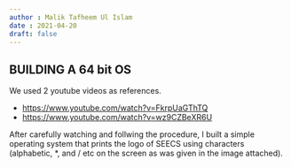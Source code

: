 ```yaml
---
author : Malik Tafheem Ul Islam
date : 2021-04-20
draft: false
---
```


## BUILDING A 64 bit OS
We used 2 youtube videos as references.
* https://www.youtube.com/watch?v=FkrpUaGThTQ
* https://www.youtube.com/watch?v=wz9CZBeXR6U

After carefully watching and follwing the procedure, I built a simple operating system that prints 
the logo of SEECS using characters (alphabetic, *,  and / etc on the screen as was given in the image attached).  
